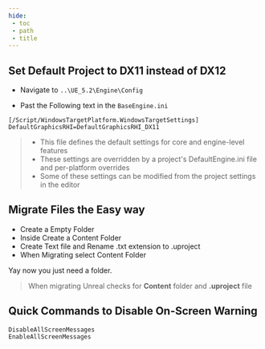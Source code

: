 ```yaml
---
hide:
 - toc
 - path
 - title
---
```

## Set Default Project to DX11 instead of DX12

- Navigate to ```..\UE_5.2\Engine\Config```

- Past the Following text in the ``BaseEngine.ini``
```
[/Script/WindowsTargetPlatform.WindowsTargetSettings]
DefaultGraphicsRHI=DefaultGraphicsRHI_DX11
```

> - This file defines the default settings for core and engine-level features
> - These settings are overridden by a project's DefaultEngine.ini file and per-platform overrides
> - Some of these settings can be modified from the project settings in the editor

## Migrate Files the Easy way

- Create a Empty Folder
- Inside Create a Content Folder
- Create Text file and Rename .txt extension to .uproject
- When Migrating select Content Folder

Yay now you just need a folder.

> When migrating Unreal checks for **Content** folder and **.uproject** file

## Quick Commands to Disable On-Screen Warning

``DisableAllScreenMessages`` <br>
``EnableAllScreenMessages``

